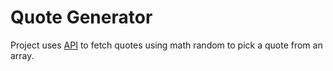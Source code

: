 # Quote Generator

Project uses [API](https://type.fit/api/quotes) to fetch quotes using math random to pick a quote from an array.

